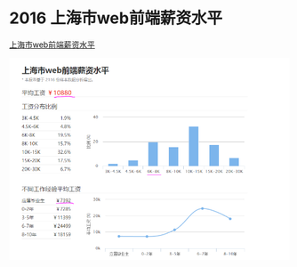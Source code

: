 # 2016 上海市web前端薪资水平

[上海市web前端薪资水平](http://salarycalculator.sinaapp.com/report/%E4%B8%8A%E6%B5%B7/web%E5%89%8D%E7%AB%AF)

![上海市web前端薪资水平](上海市web前端薪资水平.PNG)
